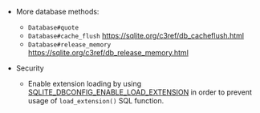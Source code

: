 - More database methods:

  - `Database#quote`
  - `Database#cache_flush` https://sqlite.org/c3ref/db_cacheflush.html
  - `Database#release_memory` https://sqlite.org/c3ref/db_release_memory.html

- Security

  - Enable extension loading by using
    [SQLITE_DBCONFIG_ENABLE_LOAD_EXTENSION](https://www.sqlite.org/c3ref/c_dbconfig_defensive.html#sqlitedbconfigenableloadextension)
    in order to prevent usage of `load_extension()` SQL function.
